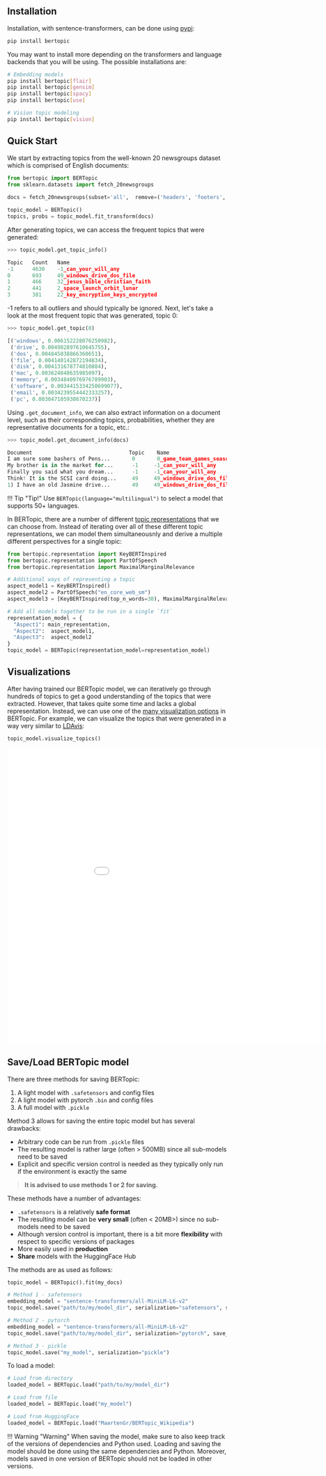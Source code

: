 ## **Installation**

Installation, with sentence-transformers, can be done using [pypi](https://pypi.org/project/bertopic/):

```bash
pip install bertopic
```

You may want to install more depending on the transformers and language backends that you will be using. 
The possible installations are: 

```bash
# Embedding models
pip install bertopic[flair]
pip install bertopic[gensim]
pip install bertopic[spacy]
pip install bertopic[use]

# Vision topic modeling
pip install bertopic[vision]
```

## **Quick Start**
We start by extracting topics from the well-known 20 newsgroups dataset which is comprised of English documents:

```python
from bertopic import BERTopic
from sklearn.datasets import fetch_20newsgroups
 
docs = fetch_20newsgroups(subset='all',  remove=('headers', 'footers', 'quotes'))['data']

topic_model = BERTopic()
topics, probs = topic_model.fit_transform(docs)
```

After generating topics, we can access the frequent topics that were generated:

```python
>>> topic_model.get_topic_info()

Topic	Count	Name
-1	    4630	-1_can_your_will_any
0	    693	    49_windows_drive_dos_file
1	    466	    32_jesus_bible_christian_faith
2	    441	    2_space_launch_orbit_lunar
3	    381	    22_key_encryption_keys_encrypted
```

-1 refers to all outliers and should typically be ignored. Next, let's take a look at the most 
frequent topic that was generated, topic 0:

```python
>>> topic_model.get_topic(0)

[('windows', 0.006152228076250982),
 ('drive', 0.004982897610645755),
 ('dos', 0.004845038866360651),
 ('file', 0.004140142872194834),
 ('disk', 0.004131678774810884),
 ('mac', 0.003624848635985097),
 ('memory', 0.0034840976976789903),
 ('software', 0.0034415334250699077),
 ('email', 0.0034239554442333257),
 ('pc', 0.003047105930670237)]
```  

Using `.get_document_info`, we can also extract information on a document level, such as their corresponding topics, probabilities, whether they are representative documents for a topic, etc.:

```python
>>> topic_model.get_document_info(docs)

Document                               Topic	Name	                    Top_n_words                     Probability    ...
I am sure some bashers of Pens...	    0	    0_game_team_games_season	game - team - games...	        0.200010       ...
My brother is in the market for...      -1     -1_can_your_will_any	        can - your - will...	        0.420668       ...
Finally you said what you dream...	    -1     -1_can_your_will_any	        can - your - will...            0.807259       ...
Think! It is the SCSI card doing...	    49     49_windows_drive_dos_file	windows - drive - docs...	    0.071746       ...
1) I have an old Jasmine drive...	    49     49_windows_drive_dos_file	windows - drive - docs...	    0.038983       ...
```

!!! Tip "Tip!"
    Use `BERTopic(language="multilingual")` to select a model that supports 50+ languages. 

 In BERTopic, there are a number of different [topic representations](https://maartengr.github.io/BERTopic/getting_started/representation/representation.html) that we can choose from. Instead of iterating over all of these different topic representations, we can model them simultaneousnly and derive a multiple different perspectives for a single topic:

 ```python
from bertopic.representation import KeyBERTInspired
from bertopic.representation import PartOfSpeech
from bertopic.representation import MaximalMarginalRelevance

# Additional ways of representing a topic
aspect_model1 = KeyBERTInspired()
aspect_model2 = PartOfSpeech("en_core_web_sm")
aspect_model3 = [KeyBERTInspired(top_n_words=30), MaximalMarginalRelevance(diversity=.5)]

# Add all models together to be run in a single `fit`
representation_model = {
   "Aspect1": main_representation,
   "Aspect2":  aspect_model1,
   "Aspect3":  aspect_model2 
}
topic_model = BERTopic(representation_model=representation_model)
```

## Visualizations
After having trained our BERTopic model, we can iteratively go through hundreds of topics to get a good 
understanding of the topics that were extracted. However, that takes quite some time and lacks a global representation. Instead, we can use one of the [many visualization options](https://maartengr.github.io/BERTopic/getting_started/visualization/visualization.html) in BERTopic. For example, we can visualize the topics that were generated in a way very similar to 
[LDAvis](https://github.com/cpsievert/LDAvis):

```python
topic_model.visualize_topics()
``` 

<iframe src="viz.html" style="width:1000px; height: 680px; border: 0px;""></iframe>

## **Save/Load BERTopic model**

There are three methods for saving BERTopic:

1. A light model with `.safetensors` and config files
2. A light model with pytorch `.bin` and config files
3. A full model with `.pickle`

Method 3 allows for saving the entire topic model but has several drawbacks:

* Arbitrary code can be run from `.pickle` files
* The resulting model is rather large (often > 500MB) since all sub-models need to be saved
* Explicit and specific version control is needed as they typically only run if the environment is exactly the same
 
> **It is advised to use methods 1 or 2 for saving.**

These methods have a number of advantages:

* `.safetensors` is a relatively **safe format**
* The resulting model can be **very small** (often < 20MB>) since no sub-models need to be saved
* Although version control is important, there is a bit more **flexibility** with respect to specific versions of packages
* More easily used in **production**
* **Share** models with the HuggingFace Hub


The methods are as used as follows:

```python
topic_model = BERTopic().fit(my_docs)

# Method 1 - safetensors
embedding_model = "sentence-transformers/all-MiniLM-L6-v2"
topic_model.save("path/to/my/model_dir", serialization="safetensors", save_ctfidf=True, save_embedding_model=embedding_model)

# Method 2 - pytorch
embedding_model = "sentence-transformers/all-MiniLM-L6-v2"
topic_model.save("path/to/my/model_dir", serialization="pytorch", save_ctfidf=True, save_embedding_model=embedding_model)

# Method 3 - pickle
topic_model.save("my_model", serialization="pickle")
```

To load a model:

```python
# Load from directory
loaded_model = BERTopic.load("path/to/my/model_dir")

# Load from file
loaded_model = BERTopic.load("my_model")

# Load from HuggingFace
loaded_model = BERTopic.load("MaartenGr/BERTopic_Wikipedia")
```

!!! Warning "Warning"
    When saving the model, make sure to also keep track of the versions of dependencies and Python used. 
    Loading and saving the model should be done using the same dependencies and Python. Moreover, models 
    saved in one version of BERTopic should not be loaded in other versions. 
